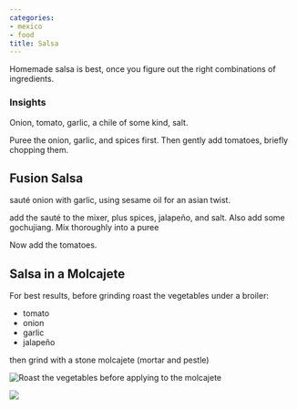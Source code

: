 ```yaml
---
categories:
- mexico
- food
title: Salsa
---
```


Homemade salsa is best, once you figure out the right combinations of ingredients.

### Insights

Onion, tomato, garlic, a chile of some kind, salt.

Puree the onion, garlic, and spices first. Then gently add tomatoes, briefly chopping them.

## Fusion Salsa

sauté onion with garlic, using sesame oil for an asian twist.

add the sauté to the mixer, plus spices, jalapeño, and salt. Also add some gochujiang. Mix thoroughly into a puree

Now add the tomatoes.


## Salsa in a Molcajete
 
 For best results, before grinding roast the vegetables under a broiler:

* tomato
* onion
* garlic
* jalapeño

then grind with a stone molcajete (mortar and pestle)

![Roast the vegetables before applying to the molcajete](https://sat02pap004files.storage.live.com/y4mN8qgxisJeLMglCTzsiCWHeTle6dfe3VwSJulZi25HZ_x_zdL8IKg30VqEARjGik-nPaiD2c66rxWbEr4e4Bjy3Yb-S_nhU_l1Adtya18DAmezX0qFFiOXAy8EeT9xc1X0B9w6OJI9Q24QM9TOYZZKxmA_A20Jq3ZnVJKp59Nm50fMvfpr0QbRMO7BtUrZ0dM?width=495&height=660&cropmode=none?no.jpg)

![](https://sat02pap004files.storage.live.com/y4mZQh9jcTuytyrB_jjx5oMZaq_MiUW9sJ3IxLgeE4XiUX27whm84PD3Y7ys6ToYZ2LymonQXRZXum7KmcCPGCkzLu1Or6zME9UgeUtVRDXsz5PFdlzVtz48oAdKtVpHe7WqOUNN5CmZVK5H9yVL9xK1IbymJkAsDAlqi4tH7o-84EpGE4l-OXg5DMcP37oiXRs?width=660&height=495&cropmode=none?no.jpg)